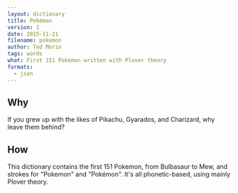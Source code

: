 ```yaml
---
layout: dictionary
title: Pokémon
version: 1
date: 2015-11-21
filename: pokemon
author: Ted Morin
tags: words
what: First 151 Pokémon written with Plover theory
formats:
  - json
---
```


## Why

If you grew up with the likes of Pikachu, Gyarados, and Charizard, why leave them behind?

## How

This dictionary contains the first 151 Pokemon, from Bulbasaur to Mew, and strokes for "Pokemon" and "Pokémon". It's all phonetic-based, using mainly Plover theory.
